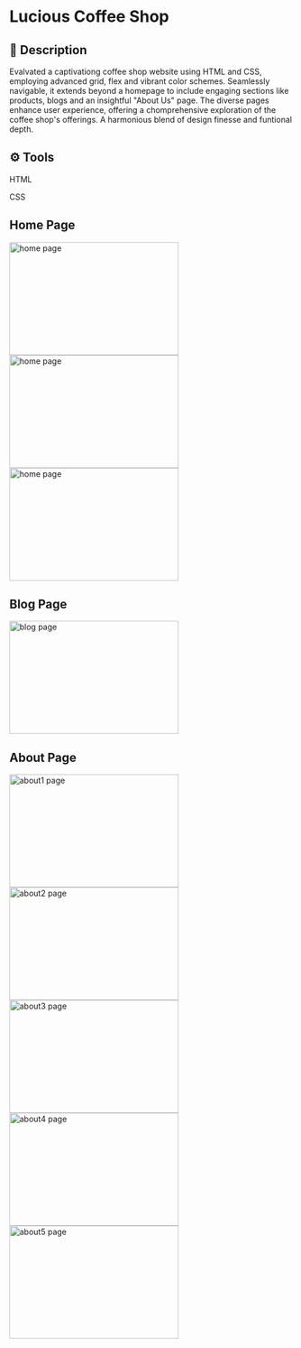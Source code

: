 <h1>Lucious Coffee Shop</h1>
<h2>📝 Description</h2>
<p>Evalvated a captivationg coffee shop website using HTML and CSS, employing advanced grid, flex and vibrant color schemes.  Seamlessly navigable, it extends beyond a homepage to include engaging sections like products, blogs and an insightful "About Us" page.  The diverse pages enhance user experience, offering a chomprehensive exploration of the coffee shop's offerings.  A harmonious blend of design finesse and funtional depth.</p>

<h2>⚙️ Tools</h2>
<p>HTML</p>
<p>CSS</p>

<h2>Home Page</h2>
<img src="home1.png" alt="home page" width="300" height="200">
<img src="home2.png" alt="home page" width="300" height="200">
<img src="home3.png" alt="home page" width="300" height="200">


<h2>Blog Page</h2>
<img src="blog.png" alt="blog page" width="300" height="200">

<h2>About Page</h2>
<img src="about1.png" alt="about1 page" width="300" height="200">
<img src="about2.png" alt="about2 page" width="300" height="200">
<img src="about3.png" alt="about3 page" width="300" height="200">
<img src="about4.png" alt="about4 page" width="300" height="200">
<img src="about5.png" alt="about5 page" width="300" height="200">
